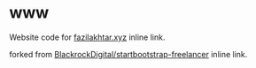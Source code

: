 # www
Website code for [fazilakhtar.xyz](https://fazilakhtar.xyz) inline link.

forked from [BlackrockDigital/startbootstrap-freelancer](https://github.com/BlackrockDigital/startbootstrap-freelancer) inline link.
